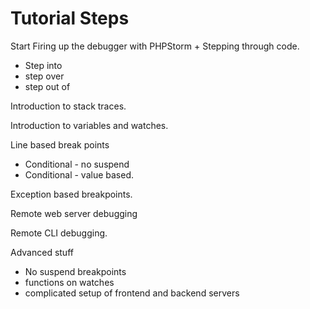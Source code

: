 # Tutorial Steps


Start Firing up the debugger with PHPStorm + Stepping through code.
 - Step into
 - step over
 - step out of

Introduction to stack traces.

Introduction to variables and watches.

Line based break points
* Conditional - no suspend
* Conditional - value based.

Exception based breakpoints.

Remote web server debugging

Remote CLI debugging.

Advanced stuff
* No suspend breakpoints
* functions on watches
* complicated setup of frontend and backend servers

